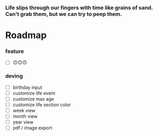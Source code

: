 ### Life slips through our fingers with time like grains of sand. Can't grab them, but we can try to peep them.


# Roadmap
### feature
- [ ] 🙃🙃🙃
### deving
- [ ] birthday input
- [ ] customize life event
- [ ] customize max age
- [ ] customize life section color
- [ ] week view
- [ ] month view
- [ ] year view
- [ ] pdf / image export